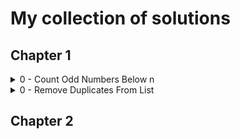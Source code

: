 # My collection of solutions
## Chapter 1
<details>
<summary>0 - Count Odd Numbers Below n</summary>

- [View my Solution](./solutions/chapter-1/count-odd-numbers-below-n.js)
- [Try Yourself on Codewars](https://www.codewars.com/kata/59342039eb450e39970000a6)

</details>

<details>
<summary>0 - Remove Duplicates From List</summary>

- [View my Solution](./solutions/chapter-1/remove-duplicates-from-list.js)
- [Try Yourself on Codewars](https://www.codewars.com/kata/57a5b0dfcf1fa526bb000118)

</details>

## Chapter 2

